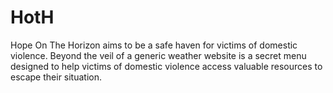 # HotH
Hope On The Horizon aims to be a safe haven for victims of domestic violence. Beyond the veil of a generic weather website is a secret menu designed to help victims of domestic violence access valuable resources to escape their situation.
